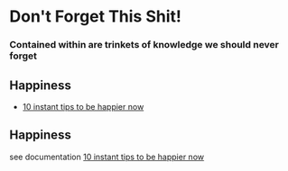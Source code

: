 Don't Forget This Shit!
========
### Contained within are trinkets of knowledge we should never forget

Happiness
--------

* [10 instant tips to be happier now]("happiness/10_instant_tips.md")

## Happiness
see documentation [10 instant tips to be happier now](happiness/10_instant_tips.md)

